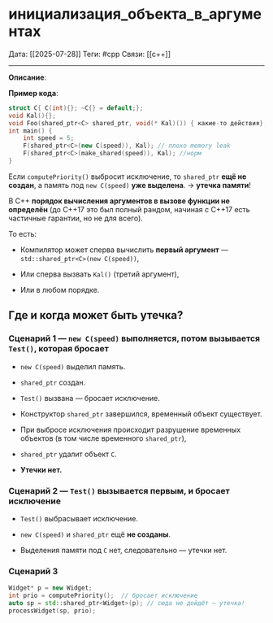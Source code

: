
# инициализация_объекта_в_аргументах

Дата: [[2025-07-28]]
Теги: #cpp
Связи: [[c++]] 

---

**Описание**:

**Пример кода**:

```cpp
struct C{ C(int){}; ~C{} = default;};
void Kal(){};
void Foo(shared_ptr<C> shared_ptr, void(* Kal)()) { какие-то действия};
int main() {
    int speed = 5;
    F(shared_ptr<C>(new C(speed)), Kal); // плохо memory leak
    F(shared_ptr<C>(make_shared(speed)), Kal); //норм
}
```

Если `computePriority()` выбросит исключение, то `shared_ptr` **ещё не создан**, а память под `new C(speed)` **уже выделена**. → **утечка памяти**!

В C++ **порядок вычисления аргументов в вызове функции не определён** (до C++17 это был полный рандом, начиная с C++17 есть частичные гарантии, но не для всего).

То есть:

- Компилятор может сперва вычислить **первый аргумент** — `std::shared_ptr<C>(new C(speed))`,
    
- Или сперва вызвать `Kal()` (третий аргумент),
    
- Или в любом порядке.

## Где и когда может быть утечка?

### Сценарий 1 — `new C(speed)` выполняется, потом вызывается `Test()`, которая бросает

- `new C(speed)` выделил память.
    
- `shared_ptr` создан.
    
- `Test()` вызвана — бросает исключение.
    
- Конструктор `shared_ptr` завершился, временный объект существует.
    
- При выбросе исключения происходит разрушение временных объектов (в том числе временного `shared_ptr`),
    
- `shared_ptr` удалит объект `C`.
    
- **Утечки нет.**
    

### Сценарий 2 — `Test()` вызывается **первым**, и бросает исключение

- `Test()` выбрасывает исключение.
    
- `new C(speed)` и `shared_ptr` ещё **не созданы**.
    
- Выделения памяти под `C` нет, следовательно — утечки нет.

### Сценарий 3 

```cpp
Widget* p = new Widget;
int prio = computePriority();  // бросает исключение
auto sp = std::shared_ptr<Widget>(p); // сюда не дойдёт — утечка!
processWidget(sp, prio);
```

